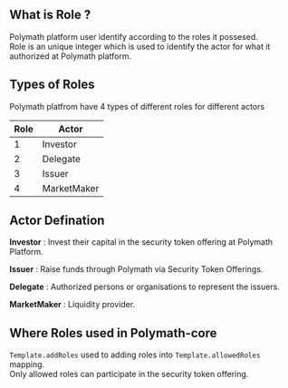 ## What is Role ?

Polymath platform user identify according to the roles it possesed.   
Role is an unique integer which is used to identify the actor for what it
authorized at Polymath platform.

## Types of Roles

Polymath platfrom have 4 types of different roles for different actors

| Role | Actor | 
|------|-------|
| 1 | Investor|
| 2 | Delegate |
| 3 | Issuer |
| 4 | MarketMaker |

## Actor Defination
__Investor__ : Invest their capital in the security token offering at Polymath Platform.

__Issuer__ : Raise funds through Polymath via Security Token Offerings.  

__Delegate__ : Authorized persons or organisations to represent the issuers.  

__MarketMaker__ : Liquidity provider.  

## Where Roles used in Polymath-core
`Template.addRoles` used to adding roles into `Template.allowedRoles` mapping.  
Only allowed roles can participate in the security token offering.
